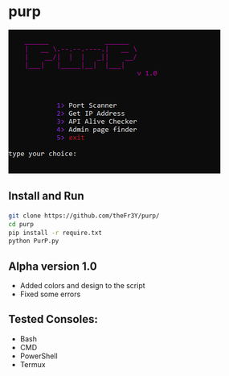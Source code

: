 # purp

<pre>
<img src="img/purp.PNG" >
</pre>

## Install and Run
```bash
git clone https://github.com/theFr3Y/purp/
cd purp
pip install -r require.txt
python PurP.py
```
## Alpha version 1.0
- Added colors and design to the script
- Fixed some errors

## Tested Consoles:
- Bash
- CMD
- PowerShell
- Termux
